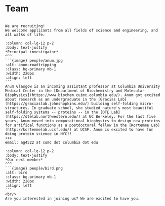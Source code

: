 # Team

```{div} full-width

We are recruiting!
We welcome applicants from all fields of science and engineering, and all walks of life.
```

````{panels}
:column: col-lg-12 p-2
:body: text-justify
*Principal investigator*
^^^
```{image} people/anum.jpg
:alt: anum-roadtripping
:class: bg-primary mb-1
:width: 220px
:align: left
```
Anum Glasgow is an incoming assistant professor at Columbia University Medical Center in the [Department of Biochemistry and Molecular Biophysics](https://www.biochem.cuimc.columbia.edu/). Anum got excited about research as an undergraduate in the [Gracias Lab](https://graciaslab.johnshopkins.edu/) building self-folding micro-structures. In graduate school, she studied nature's most beautiful self-folding systems -- proteins -- in the [DTE Lab](https://dtelab.northwestern.edu/) at UC Berkeley. For the last five years, Anum moved into computational biophysics to design new proteins for artifical functions as a postdoctoral fellow in the [Kortemme Lab](http://kortemmelab.ucsf.edu/) at UCSF. Anum is excited to have fun doing protein science in NYC!! 
+++
email: ag4522 at cumc dot columbia dot edu
````

````{panels}
:column: col-lg-12 p-2
:body: text-justify
*Our next member*
^^^
```{image} people/bird.png
:alt: bird
:class: bg-primary mb-1
:width: 220px
:align: left
```
<br/>
Are you interested in joining us? We are excited to have you.
````
